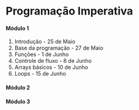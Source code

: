 # Programação Imperativa

#### Módulo 1
1. Introdução - 25 de Maio
2. Base da programação - 27 de Maio
3. Funções - 1 de Junho
4. Controle de fluxo - 8 de Junho
5. Arrays básicos - 10 de Junho
6. Loops - 15 de Junho

#### Módulo 2


#### Módulo 3


